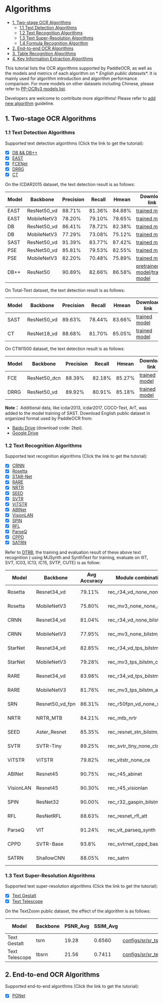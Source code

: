# Algorithms

- [1. Two-stage OCR Algorithms](#1)
    - [1.1 Text Detection Algorithms](#11)
    - [1.2 Text Recognition Algorithms](#12)
    - [1.3 Text Super-Resolution Algorithms](#13)
    - [1.4 Formula Recognition Algorithm](#14)
- [2. End-to-end OCR Algorithms](#2)
- [3. Table Recognition Algorithms](#3)
- [4. Key Information Extraction Algorithms](#4)

This tutorial lists the OCR algorithms supported by PaddleOCR, as well as the models and metrics of each algorithm on *
*English public datasets**. It is mainly used for algorithm introduction and algorithm performance comparison. For more
models on other datasets including Chinese, please refer to [PP-OCRv3 models list](./models_list_en.md).

> >
Developers are welcome to contribute more algorithms! Please refer to [add new algorithm](./add_new_algorithm_en.md)
guideline.

<a name="1"></a>

## 1. Two-stage OCR Algorithms

<a name="11"></a>

### 1.1 Text Detection Algorithms

Supported text detection algorithms (Click the link to get the tutorial):

- [x]  [DB && DB++](./algorithm_det_db_en.md)
- [x]  [EAST](./algorithm_det_east_en.md)
- [x]  [FCENet](./algorithm_det_fcenet_en.md)
- [x]  [DRRG](./algorithm_det_drrg_en.md)
- [x]  [CT](./algorithm_det_ct_en.md)

On the ICDAR2015 dataset, the text detection result is as follows:

| Model | Backbone    | Precision | Recall | Hmean  | Download link                                                                                                                                                                                                                  |
|-------|-------------|-----------|--------|--------|--------------------------------------------------------------------------------------------------------------------------------------------------------------------------------------------------------------------------------|
| EAST  | ResNet50_vd | 88.71%    | 81.36% | 84.88% | [trained model](https://paddleocr.bj.bcebos.com/dygraph_v2.0/en/det_r50_vd_east_v2.0_train.tar)                                                                                                                                |
| EAST  | MobileNetV3 | 78.20%    | 79.10% | 78.65% | [trained model](https://paddleocr.bj.bcebos.com/dygraph_v2.0/en/det_mv3_east_v2.0_train.tar)                                                                                                                                   |
| DB    | ResNet50_vd | 86.41%    | 78.72% | 82.38% | [trained model](https://paddleocr.bj.bcebos.com/dygraph_v2.0/en/det_r50_vd_db_v2.0_train.tar)                                                                                                                                  |
| DB    | MobileNetV3 | 77.29%    | 73.08% | 75.12% | [trained model](https://paddleocr.bj.bcebos.com/dygraph_v2.0/en/det_mv3_db_v2.0_train.tar)                                                                                                                                     |
| SAST  | ResNet50_vd | 91.39%    | 83.77% | 87.42% | [trained model](https://paddleocr.bj.bcebos.com/dygraph_v2.0/en/det_r50_vd_sast_icdar15_v2.0_train.tar)                                                                                                                        |
| PSE   | ResNet50_vd | 85.81%    | 79.53% | 82.55% | [trained model](https://paddleocr.bj.bcebos.com/dygraph_v2.1/en_det/det_r50_vd_pse_v2.0_train.tar)                                                                                                                             |
| PSE   | MobileNetV3 | 82.20%    | 70.48% | 75.89% | [trained model](https://paddleocr.bj.bcebos.com/dygraph_v2.1/en_det/det_mv3_pse_v2.0_train.tar)                                                                                                                                |
| DB++  | ResNet50    | 90.89%    | 82.66% | 86.58% | [pretrained model](https://paddleocr.bj.bcebos.com/dygraph_v2.1/en_det/ResNet50_dcn_asf_synthtext_pretrained.pdparams)/[trained model](https://paddleocr.bj.bcebos.com/dygraph_v2.1/en_det/det_r50_db%2B%2B_icdar15_train.tar) |

On Total-Text dataset, the text detection result is as follows:

| Model | Backbone    | Precision | Recall | Hmean  | Download link                                                                                             |
|-------|-------------|-----------|--------|--------|-----------------------------------------------------------------------------------------------------------|
| SAST  | ResNet50_vd | 89.63%    | 78.44% | 83.66% | [trained model](https://paddleocr.bj.bcebos.com/dygraph_v2.0/en/det_r50_vd_sast_totaltext_v2.0_train.tar) |
| CT    | ResNet18_vd | 88.68%    | 81.70% | 85.05% | [trained model](https://paddleocr.bj.bcebos.com/dygraph_v2.0/en/det_r18_ct_train.tar)                     |

On CTW1500 dataset, the text detection result is as follows:

| Model | Backbone     | Precision | Recall | Hmean  | Download link                                                                                    |
|-------|--------------|-----------|--------|--------|--------------------------------------------------------------------------------------------------|
| FCE   | ResNet50_dcn | 88.39%    | 82.18% | 85.27% | [trained model](https://paddleocr.bj.bcebos.com/contribution/det_r50_dcn_fce_ctw_v2.0_train.tar) |
| DRRG  | ResNet50_vd  | 89.92%    | 80.91% | 85.18% | [trained model](https://paddleocr.bj.bcebos.com/contribution/det_r50_drrg_ctw_train.tar)         |

**Note：** Additional data, like icdar2013, icdar2017, COCO-Text, ArT, was added to the model training of SAST. Download
English public dataset in organized format used by PaddleOCR from:

* [Baidu Drive](https://pan.baidu.com/s/12cPnZcVuV1zn5DOd4mqjVw) (download code: 2bpi).
* [Google Drive](https://drive.google.com/drive/folders/1ll2-XEVyCQLpJjawLDiRlvo_i4BqHCJe?usp=sharing)

<a name="12"></a>

### 1.2 Text Recognition Algorithms

Supported text recognition algorithms (Click the link to get the tutorial):

- [x]  [CRNN](./algorithm_rec_crnn_en.md)
- [x]  [Rosetta](./algorithm_rec_rosetta_en.md)
- [x]  [STAR-Net](./algorithm_rec_starnet_en.md)
- [x]  [RARE](./algorithm_rec_rare_en.md)
- [x]  [NRTR](./algorithm_rec_nrtr_en.md)
- [x]  [SEED](./algorithm_rec_seed_en.md)
- [x]  [SVTR](./algorithm_rec_svtr_en.md)
- [x]  [ViTSTR](./algorithm_rec_vitstr_en.md)
- [x]  [ABINet](./algorithm_rec_abinet_en.md)
- [x]  [VisionLAN](./algorithm_rec_visionlan_en.md)
- [x]  [SPIN](./algorithm_rec_spin_en.md)
- [x]  [RFL](./algorithm_rec_rfl_en.md)
- [x]  [ParseQ](./algorithm_rec_parseq.md)
- [x]  [CPPD](./algorithm_rec_cppd_en.md)
- [x]  [SATRN](./algorithm_rec_satrn_en.md)

Refer to [DTRB](https://arxiv.org/abs/1904.01906), the training and evaluation result of these above text recognition (
using MJSynth and SynthText for training, evaluate on IIIT, SVT, IC03, IC13, IC15, SVTP, CUTE) is as follow:

| Model     | Backbone        | Avg Accuracy | Module combination         | Download link                                                                                              |
|-----------|-----------------|--------------|----------------------------|------------------------------------------------------------------------------------------------------------|
| Rosetta   | Resnet34_vd     | 79.11%       | rec_r34_vd_none_none_ctc   | [trained model](https://paddleocr.bj.bcebos.com/dygraph_v2.0/en/rec_r34_vd_none_none_ctc_v2.0_train.tar)   |
| Rosetta   | MobileNetV3     | 75.80%       | rec_mv3_none_none_ctc      | [trained model](https://paddleocr.bj.bcebos.com/dygraph_v2.0/en/rec_mv3_none_none_ctc_v2.0_train.tar)      |
| CRNN      | Resnet34_vd     | 81.04%       | rec_r34_vd_none_bilstm_ctc | [trained model](https://paddleocr.bj.bcebos.com/dygraph_v2.0/en/rec_r34_vd_none_bilstm_ctc_v2.0_train.tar) |
| CRNN      | MobileNetV3     | 77.95%       | rec_mv3_none_bilstm_ctc    | [trained model](https://paddleocr.bj.bcebos.com/dygraph_v2.0/en/rec_mv3_none_bilstm_ctc_v2.0_train.tar)    |
| StarNet   | Resnet34_vd     | 82.85%       | rec_r34_vd_tps_bilstm_ctc  | [trained model](https://paddleocr.bj.bcebos.com/dygraph_v2.0/en/rec_r34_vd_tps_bilstm_ctc_v2.0_train.tar)  |
| StarNet   | MobileNetV3     | 79.28%       | rec_mv3_tps_bilstm_ctc     | [trained model](https://paddleocr.bj.bcebos.com/dygraph_v2.0/en/rec_mv3_tps_bilstm_ctc_v2.0_train.tar)     |
| RARE      | Resnet34_vd     | 83.98%       | rec_r34_vd_tps_bilstm_att  | [trained model](https://paddleocr.bj.bcebos.com/dygraph_v2.0/en/rec_r34_vd_tps_bilstm_att_v2.0_train.tar)  |
| RARE      | MobileNetV3     | 81.76%       | rec_mv3_tps_bilstm_att     | [trained model](https://paddleocr.bj.bcebos.com/dygraph_v2.0/en/rec_mv3_tps_bilstm_att_v2.0_train.tar)     |
| SRN       | Resnet50_vd_fpn | 86.31%       | rec_r50fpn_vd_none_srn     | [trained model](https://paddleocr.bj.bcebos.com/dygraph_v2.0/en/rec_r50_vd_srn_train.tar)                  |
| NRTR      | NRTR_MTB        | 84.21%       | rec_mtb_nrtr               | [trained model](https://paddleocr.bj.bcebos.com/dygraph_v2.0/en/rec_mtb_nrtr_train.tar)                    |
| SEED      | Aster_Resnet    | 85.35%       | rec_resnet_stn_bilstm_att  | [trained model](https://paddleocr.bj.bcebos.com/dygraph_v2.1/rec/rec_resnet_stn_bilstm_att.tar)            |
| SVTR      | SVTR-Tiny       | 89.25%       | rec_svtr_tiny_none_ctc_en  | [trained model](https://paddleocr.bj.bcebos.com/PP-OCRv3/chinese/rec_svtr_tiny_none_ctc_en_train.tar)      |
| ViTSTR    | ViTSTR          | 79.82%       | rec_vitstr_none_ce         | [trained model](https://paddleocr.bj.bcebos.com/rec_vitstr_none_none_train.tar)                            |
| ABINet    | Resnet45        | 90.75%       | rec_r45_abinet             | [trained model](https://paddleocr.bj.bcebos.com/rec_r45_abinet_train.tar)                                  |
| VisionLAN | Resnet45        | 90.30%       | rec_r45_visionlan          | [trained model](https://paddleocr.bj.bcebos.com/VisionLAN/rec_r45_visionlan_train.tar)                     |
| SPIN      | ResNet32        | 90.00%       | rec_r32_gaspin_bilstm_att  | [trained model](https://paddleocr.bj.bcebos.com/contribution/rec_r32_gaspin_bilstm_att.tar)                |
| RFL       | ResNetRFL       | 88.63%       | rec_resnet_rfl_att         | [trained model](https://paddleocr.bj.bcebos.com/contribution/rec_resnet_rfl_att_train.tar)                 |
| ParseQ    | VIT             | 91.24%       | rec_vit_parseq_synth       | [trained model](https://paddleocr.bj.bcebos.com/dygraph_v2.1/parseq/rec_vit_parseq_synth.tgz)              |
| CPPD      | SVTR-Base       | 93.8%        | rec_svtrnet_cppd_base_en   | [trained model](https://paddleocr.bj.bcebos.com/CCPD/rec_svtr_cppd_base_en_train.tar)                      |
| SATRN     | ShallowCNN      | 88.05%       | rec_satrn                  | [trained model](https://pan.baidu.com/s/10J-Bsd881bimKaclKszlaQ?pwd=lk8a)                                  |

<a name="13"></a>

### 1.3 Text Super-Resolution Algorithms

Supported text super-resolution algorithms (Click the link to get the tutorial):

- [x]  [Text Gestalt](./algorithm_sr_gestalt_en.md)
- [x]  [Text Telescope](./algorithm_sr_telescope_en.md)

On the TextZoom public dataset, the effect of the algorithm is as follows:

| Model          | Backbone | PSNR_Avg | SSIM_Avg | Config                                                                                       | Download link                                                                         |
|----------------|----------|----------|----------|----------------------------------------------------------------------------------------------|---------------------------------------------------------------------------------------|
| Text Gestalt   | tsrn     | 19.28    | 0.6560   | [configs/sr/sr_tsrn_transformer_strock.yml](../../configs/sr/sr_tsrn_transformer_strock.yml) | [trained model](https://paddleocr.bj.bcebos.com/sr_tsrn_transformer_strock_train.tar) |
| Text Telescope | tbsrn    | 21.56    | 0.7411   | [configs/sr/sr_telescope.yml](../../configs/sr/sr_telescope.yml)                             | [trained model](https://paddleocr.bj.bcebos.com/contribution/sr_telescope_train.tar)  |

<a name="14"></a>

## 2. End-to-end OCR Algorithms

Supported end-to-end algorithms (Click the link to get the tutorial):

- [x]  [PGNet](./algorithm_e2e_pgnet_en.md)

<a name="3"></a>
